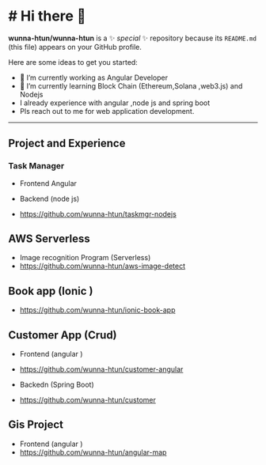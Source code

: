 # # Hi there 👋


**wunna-htun/wunna-htun** is a ✨ _special_ ✨ repository because its `README.md` (this file) appears on your GitHub profile.

Here are some ideas to get you started:

- 🔭 I’m currently working as Angular Developer
- 🌱 I’m currently learning Block Chain (Ethereum,Solana ,web3.js) and Nodejs 
-  I already experience with angular ,node js and spring boot 
-  Pls reach out to me for web application development.

___

## Project and Experience


### Task Manager 

 * Frontend Angular 

 * Backend (node js)
 * https://github.com/wunna-htun/taskmgr-nodejs


## AWS Serverless

* Image recognition Program (Serverless)
* https://github.com/wunna-htun/aws-image-detect



## Book app (Ionic )

* https://github.com/wunna-htun/ionic-book-app

## Customer App (Crud)

* Frontend (angular )
* https://github.com/wunna-htun/customer-angular

* Backedn (Spring Boot)
* https://github.com/wunna-htun/customer


## Gis Project 

* Frontend (angular )
* https://github.com/wunna-htun/angular-map



<!-- 
- 👯 I’m looking to collaborate on ...
- 🤔 I’m looking for help with 
- 💬 Ask me about ...
- 📫 How to reach me: ...
- 😄 Pronouns: ...
- ⚡ Fun fact: ... -->


